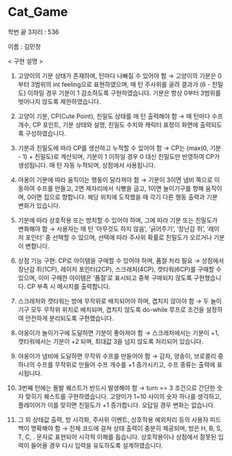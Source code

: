 # Cat_Game

학번 끝 3자리 : 536

이름 : 김민정


< 구현 설명 >
1. 고양이의 기분 상태가 존재하며, 턴마다 나빠질 수 있어야 함
→ 고양이의 기분은 0부터 3범위의 int feeling으로 표현하였으며, 매 턴 주사위를 굴려 결과가 (6 - 친밀도) 이하일 경우 기분이 1 감소하도록 구현하였습니다. 기분은 항상 0부터 3범위를 벗어나지 않도록 제한하였습니다.

2. 고양이 기분, CP(Cute Point), 친밀도 상태를 매 턴 출력해야 함
→ 매 턴마다 수프 개수, CP 포인트, 기분 상태와 설명, 친밀도 수치와 캐릭터 표정이 화면에 출력되도록 구성하였습니다.

3. 기분과 친밀도에 따라 CP를 생산하고 누적할 수 있어야 함
→ CP는 (max(0, 기분 - 1) + 친밀도)로 계산되며, 기분이 1 이하일 경우 0 대신 친밀도만 반영하여 CP가 생성됩니다. 매 턴 자동 누적되며, 상점에서 사용됩니다.

4. 야옹이 기분에 따라 움직이는 행동이 달라져야 함
→ 기분이 3이면 냄비 쪽으로 이동하여 수프를 만들고, 2면 제자리에서 식빵을 굽고, 1이면 놀이기구를 향해 움직이며, 0이면 집으로 향합니다. 해당 위치에 도착했을 때 각기 다른 행동 출력과 기분 변화가 있습니다.

5. 기분에 따라 상호작용 또는 방치할 수 있어야 하며, 그에 따라 기분 또는 친밀도가 변화해야 함
→ 사용자는 매 턴 ‘아무것도 하지 않음’, ‘긁어주기’, ‘장난감 쥐’, ‘레이저 포인터’ 중 선택할 수 있으며, 선택에 따라 주사위 확률로 친밀도가 오르거나 기분이 변합니다.

6. 상점 기능 구현: CP로 아이템을 구매할 수 있어야 하며, 품절 처리 필요
→ 상점에서 장난감 쥐(1CP), 레이저 포인터(2CP), 스크래처(4CP), 캣타워(6CP)를 구매할 수 있으며, 이미 구매한 아이템은 ‘품절’로 표시되고 중복 구매되지 않도록 구현했습니다. CP 부족 시 메시지를 출력합니다.

7. 스크래처와 캣타워는 방에 무작위로 배치되어야 하며, 겹치지 않아야 함
→ 두 놀이기구 모두 무작위 위치로 배치되며, 겹치지 않도록 do-while 루프로 조건을 설정하여 안전하게 분리되도록 구현했습니다.

8. 야옹이가 놀이기구에 도달하면 기분이 좋아져야 함
→ 스크래처에서는 기분이 +1, 캣타워에서는 기분이 +2 되며, 최대값 3을 넘지 않도록 처리되어 있습니다.

9. 야옹이가 냄비에 도달하면 무작위 수프를 만들어야 함
→ 감자, 양송이, 브로콜리 중 하나의 수프를 무작위로 만들어 수프 개수를 +1 증가시키고, 수프 종류는 출력에 표시됩니다.

10. 3번째 턴에는 돌발 퀘스트가 반드시 발생해야 함
→ turn == 3 조건으로 간단한 숫자 맞히기 퀘스트를 구현하였습니다. 고양이가 1~10 사이의 숫자 하나를 생각하고, 플레이어가 이를 맞히면 친밀도가 +1 증가합니다. 오답일 경우 변화는 없습니다.

11. 그 외 상태값 출력, 방 시각화, 주사위 이벤트, 상호작용 예외처리 등의 사용자 피드백이 명확해야 함
→ 전체 코드에 걸쳐 상태 출력이 충분히 제공되며, 방은 H, B, S, T, C, . 문자로 표현되어 시각적 이해를 돕습니다. 상호작용이나 상점에서 잘못된 입력이 들어올 경우 다시 입력을 유도하도록 설계하였습니다.
